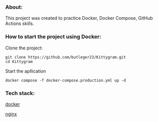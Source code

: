 ### About:

This project was created to practice Docker, Docker Compose, GitHub Actions skills.

### How to start the project using Docker:

Clone the project:

```
git clone https://github.com/butleger23/Kittygram.git
cd Kittygram
```
Start the apllication
```
docker compose -f docker-compose.production.yml up -d
```

### Tech stack:

[docker](https://www.docker.com/)

[nginx](https://nginx.org/en/)
